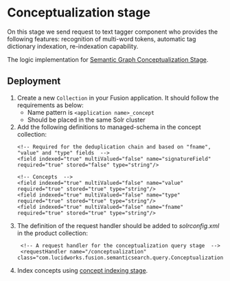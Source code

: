 # Conceptualization stage

On this stage we send request to text tagger component who provides the following 
features: recognition of multi-word tokens, automatic tag dictionary indexation, re-indexation capability.

The logic implementation for 
[Semantic Graph Conceptualization Stage](../javascript/SemanticGraphConceptualization.js).

## Deployment
1. Create a new `Collection` in your Fusion application. It should follow 
the requirements as below:
    * Name pattern is `<application name>_concept`
    * Should be placed in the same Solr cluster
2. Add the following definitions to managed-schema in the concept collection:
    ```
    <!-- Required for the deduplication chain and based on "fname", "value" and "type" fields  -->
    <field indexed="true" multiValued="false" name="signatureField" required="true" stored="false" type="string"/>

    <!-- Concepts  -->
    <field indexed="true" multiValued="false" name="value" required="true" stored="true" type="string"/>
    <field indexed="true" multiValued="false" name="type" required="true" stored="true" type="string"/>
    <field indexed="true" multiValued="false" name="fname" required="true" stored="true" type="string"/>
    ```
3. The definition of the request handler should be added to _solrconfig.xml_ in the product collection:
   ```
    <!-- A request handler for the conceptualization query stage  -->
    <requestHandler name="/conceptualization" class="com.lucidworks.fusion.semanticsearch.query.ConceptualizationStageRequestHandler"/>
   ```
4. Index concepts using [concept indexing stage](../concept-indexing-stage).
